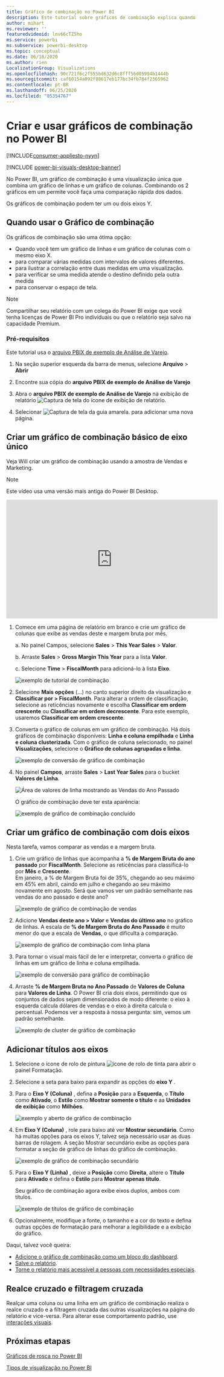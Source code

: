 ```yaml
---
title: Gráfico de combinação no Power BI
description: Este tutorial sobre gráficos de combinação explica quando usá-los e como criá-los no serviço do Power BI e no Power BI Desktop.
author: mihart
ms.reviewer: ''
featuredvideoid: lnv66cTZ5ho
ms.service: powerbi
ms.subservice: powerbi-desktop
ms.topic: conceptual
ms.date: 06/18/2020
ms.author: rien
LocalizationGroup: Visualizations
ms.openlocfilehash: 90c721f6c2f555bd632d6c8fff56d05994b1444b
ms.sourcegitcommit: caf60154a092f88617eb177bc34fb784f2365962
ms.contentlocale: pt-BR
ms.lasthandoff: 06/25/2020
ms.locfileid: "85354767"
---
```

# <a name="create-and-use-combo-charts-in-power-bi"></a>Criar e usar gráficos de combinação no Power BI

[!INCLUDE[consumer-appliesto-nyyn](../includes/consumer-appliesto-nyyn.md)]

[!INCLUDE [power-bi-visuals-desktop-banner](../includes/power-bi-visuals-desktop-banner.md)]

No Power BI, um gráfico de combinação é uma visualização única que combina um gráfico de linhas e um gráfico de colunas. Combinando os 2 gráficos em um permite você faça uma comparação rápida dos dados.

Os gráficos de combinação podem ter um ou dois eixos Y.

## <a name="when-to-use-a-combo-chart"></a>Quando usar o Gráfico de combinação
Os gráficos de combinação são uma ótima opção:

* Quando você tem um gráfico de linhas e um gráfico de colunas com o mesmo eixo X.
* para comparar várias medidas com intervalos de valores diferentes.
* para ilustrar a correlação entre duas medidas em uma visualização.
* para verificar se uma medida atende o destino definido pela outra medida
* para conservar o espaço de tela.

> [!NOTE]
> Compartilhar seu relatório com um colega do Power BI exige que você tenha licenças de Power BI Pro individuais ou que o relatório seja salvo na capacidade Premium.

### <a name="prerequisites"></a>Pré-requisitos
Este tutorial usa o [arquivo PBIX de exemplo de Análise de Varejo](https://download.microsoft.com/download/9/6/D/96DDC2FF-2568-491D-AAFA-AFDD6F763AE3/Retail%20Analysis%20Sample%20PBIX.pbix).

1. Na seção superior esquerda da barra de menus, selecione **Arquivo** > **Abrir**
   
2. Encontre sua cópia do **arquivo PBIX de exemplo de Análise de Varejo**

1. Abra o **arquivo PBIX de exemplo de Análise de Varejo** na exibição de relatório ![Captura de tela do ícone de exibição de relatório](media/power-bi-visualization-kpi/power-bi-report-view.png).

1. Selecionar ![Captura de tela da guia amarela.](media/power-bi-visualization-kpi/power-bi-yellow-tab.png) para adicionar uma nova página.



## <a name="create-a-basic-single-axis-combo-chart"></a>Criar um gráfico de combinação básico de eixo único
Veja Will criar um gráfico de combinação usando a amostra de Vendas e Marketing.
   > [!NOTE]
   > Este vídeo usa uma versão mais antiga do Power BI Desktop.
   > 
   > 
<iframe width="560" height="315" src="https://www.youtube.com/embed/lnv66cTZ5ho?list=PL1N57mwBHtN0JFoKSR0n-tBkUJHeMP2cP" frameborder="0" allowfullscreen></iframe>  

<a name="create"></a>

1. Comece em uma página de relatório em branco e crie um gráfico de colunas que exibe as vendas deste e margem bruta por mês.

    a.  No painel Campos, selecione **Sales** \> **This Year Sales** > **Valor**.

    b.  Arraste **Sales** \> **Gross Margin This Year** para a lista **Valor**.

    c. Selecione **Time** \> **FiscalMonth** para adicioná-lo à lista **Eixo**.

    ![exemplo de tutorial de combinação](media/power-bi-visualization-combo-chart/combotutorial1new.png)
5. Selecione **Mais opções** (...) no canto superior direito da visualização e **Classificar por > FiscalMonth**. Para alterar a ordem de classificação, selecione as reticências novamente e escolha **Classificar em ordem crescente** ou **Classificar em ordem decrescente**. Para este exemplo, usaremos **Classificar em ordem crescente**.

6. Converta o gráfico de colunas em um gráfico de combinação. Há dois gráficos de combinação disponíveis: **Linha e coluna empilhada** e **Linha e coluna clusterizada**. Com o gráfico de coluna selecionado, no painel **Visualizações**, selecione o **Gráfico de colunas agrupadas e linha**.

    ![exemplo de conversão de gráfico de combinação](media/power-bi-visualization-combo-chart/converttocombo-new2.png)
7. No painel **Campos**, arraste **Sales** \> **Last Year Sales** para o bucket **Valores de Linha**.

   ![Área de valores de linha mostrando as Vendas do Ano Passado](media/power-bi-visualization-combo-chart/linevaluebucket.png)

   O gráfico de combinação deve ter esta aparência:

   ![exemplo de gráfico de combinação concluído](media/power-bi-visualization-combo-chart/combochartdone-new.png)

## <a name="create-a-combo-chart-with-two-axes"></a>Criar um gráfico de combinação com dois eixos
Nesta tarefa, vamos comparar as vendas e a margem bruta.

1. Crie um gráfico de linhas que acompanha a **% de Margem Bruta do ano passado** por **FiscalMonth**. Selecione as reticências para classificá-lo por **Mês** e **Crescente**.  
Em janeiro, a % de Margem Bruta foi de 35%, chegando ao seu máximo em 45% em abril, caindo em julho e chegando ao seu máximo novamente em agosto. Será que vamos ver um padrão semelhante nas vendas do ano passado e deste ano?

   ![exemplo de gráfico de combinação de vendas](media/power-bi-visualization-combo-chart/combo1-new.png)
2. Adicione **Vendas deste ano > Valor** e **Vendas do último ano** no gráfico de linhas. A escala de **% de Margem Bruta do Ano Passado** é muito menor do que a escala de **Vendas**, o que dificulta a comparação.      

   ![exemplo de gráfico de combinação com linha plana](media/power-bi-visualization-combo-chart/flatline-new.png)
3. Para tornar o visual mais fácil de ler e interpretar, converta o gráfico de linhas em um gráfico de linha e coluna empilhada.

   ![exemplo de conversão para gráfico de combinação](media/power-bi-visualization-combo-chart/converttocombo-new.png)

4. Arraste **% de Margem Bruta no Ano Passado** de **Valores de Coluna** para **Valores de Linha**. O Power BI cria dois eixos, permitindo que os conjuntos de dados sejam dimensionados de modo diferente: o eixo à esquerda calcula dólares de vendas e o eixo à direita calcula o percentual. Podemos ver a resposta à nossa pergunta: sim, vemos um padrão semelhante.

   ![exemplo de cluster de gráfico de combinação](media/power-bi-visualization-combo-chart/power-bi-clustered-combo.png)    

## <a name="add-titles-to-the-axes"></a>Adicionar títulos aos eixos
1. Selecione o ícone de rolo de pintura ![ícone de rolo de tinta](media/power-bi-visualization-combo-chart/power-bi-paintroller.png) para abrir o painel Formatação.
1. Selecione a seta para baixo para expandir as opções do **eixo Y** .
1. Para o **Eixo Y (Coluna)** , defina a **Posição** para a **Esquerda**, o **Título** como **Ativado**, o **Estilo** como **Mostrar somente o título** e aa **Unidades de exibição** como **Milhões**.

   ![exemplo y aberto de gráfico de combinação](media/power-bi-visualization-combo-chart/power-bi-open-y.png)
4. Em **Eixo Y (Coluna)** , role para baixo até ver **Mostrar secundário**. Como há muitas opções para os eixos Y, talvez seja necessário usar as duas barras de rolagem. A seção Mostrar secundário exibe as opções para formatar a seção de gráfico de linhas do gráfico de combinação.

   ![exemplo de gráfico de combinação secundário](media/power-bi-visualization-combo-chart/power-bi-secondary.png)
5. Para o **Eixo Y (Linha)** , deixe a **Posição** como **Direita**, altere o **Título** para **Ativado** e defina o **Estilo** para **Mostrar apenas título**.

   Seu gráfico de combinação agora exibe eixos duplos, ambos com títulos.

   ![exemplo de títulos de gráfico de combinação](media/power-bi-visualization-combo-chart/power-bi-2-titles.png)

6. Opcionalmente, modifique a fonte, o tamanho e a cor do texto e defina outras opções de formatação para melhorar a legibilidade e a exibição do gráfico.

Daqui, talvez você queira:

* [Adicione o gráfico de combinação como um bloco do dashboard](../create-reports/service-dashboard-tiles.md).
* [Salve o relatório](../create-reports/service-report-save.md).
* [Torne o relatório mais acessível a pessoas com necessidades especiais](../create-reports/desktop-accessibility-overview.md).

## <a name="cross-highlighting-and-cross-filtering"></a>Realce cruzado e filtragem cruzada

Realçar uma coluna ou uma linha em um gráfico de combinação realiza o realce cruzado e a filtragem cruzada das outras visualizações na página do relatório e vice-versa. Para alterar esse comportamento padrão, use [interações visuais](../create-reports/service-reports-visual-interactions.md).

## <a name="next-steps"></a>Próximas etapas

[Gráficos de rosca no Power BI](power-bi-visualization-doughnut-charts.md)

[Tipos de visualização no Power BI](power-bi-visualization-types-for-reports-and-q-and-a.md)
